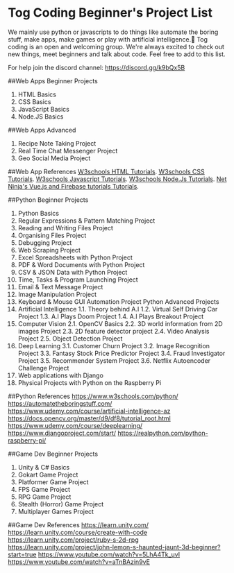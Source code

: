 # Tog Coding Beginner's Project List

We mainly use python or javascripts to do things like automate the boring stuff, make apps, make games or play with artificial intelligence.🤖 
Tog coding is an open and welcoming group. We're always excited to check out new things, meet beginners and talk about code. Feel free to add to this list.

For help join the discord channel: https://discord.gg/k9bQx5B

##Web Apps Beginner Projects
1.	HTML Basics
2.	CSS Basics
3.	JavaScript Basics
4.	Node.JS Basics

##Web Apps Advanced
1.	Recipe Note Taking Project
2.	Real Time Chat Messenger Project
3.	Geo Social Media Project

##Web App References
[W3schools HTML Tutorials](https://www.w3schools.com/html/).
[W3schools CSS Tutorials](https://www.w3schools.com/css/).
[W3schools Javascript Tutorials](https://www.w3schools.com/js/).
[W3schools Node.Js Tutorials](https://www.w3schools.com/nodejs/).
[Net Ninja's Vue.js and Firebase tutorials Tutorials](https://www.udemy.com/course/build-web-apps-with-vuejs-firebase/).


##Python Beginner Projects
1.	Python Basics
2.	Regular Expressions & Pattern Matching Project
3.	Reading and Writing Files Project
4.	Organising Files Project
5.	Debugging Project
6.	Web Scraping Project
7.	Excel Spreadsheets with Python Project
8.	PDF & Word Documents with Python Project
9.	CSV & JSON Data with Python Project
10.	Time, Tasks & Program Launching Project
11.	Email & Text Message Project
12.	Image Manipulation Project
13.	Keyboard & Mouse GUI Automation Project
Python Advanced Projects
1.	Artificial Intelligence
1.1.	Theory behind A.I
1.2.	Virtual Self Driving Car Project
1.3.	A.I Plays Doom Project
1.4.	A.I Plays Breakout Project
2.	Computer Vision
2.1.	OpenCV Basics
2.2.	3D world information from 2D images Project
2.3.	2D feature detector project
2.4.	Video Analysis Project
2.5.	Object Detection Project
3.	Deep Learning
3.1.	Customer Churn Project
3.2.	Image Recognition Project
3.3.	Fantasy Stock Price Predictor Project
3.4.	Fraud Investigator Project
3.5.	Recommender System Project
3.6.	Netflix Autoencoder Challenge Project
4.	Web applications with Django
5.	Physical Projects with Python on the Raspberry Pi

##Python References
https://www.w3schools.com/python/
https://automatetheboringstuff.com/
https://www.udemy.com/course/artificial-intelligence-az
https://docs.opencv.org/master/d9/df8/tutorial_root.html
https://www.udemy.com/course/deeplearning/
https://www.djangoproject.com/start/
https://realpython.com/python-raspberry-pi/


##Game Dev Beginner Projects
1.	Unity & C# Basics
2.	Gokart Game Project
3.	Platformer Game Project
4.	FPS Game Project
5.	RPG Game Project
6.	Stealth (Horror) Game Project
7.	Multiplayer Games Project

##Game Dev References
https://learn.unity.com/
https://learn.unity.com/course/create-with-code
https://learn.unity.com/project/ruby-s-2d-rpg
https://learn.unity.com/project/john-lemon-s-haunted-jaunt-3d-beginner?start=true
https://www.youtube.com/watch?v=5LhA4Tk_uvI
https://www.youtube.com/watch?v=aTnBAzin9vE
